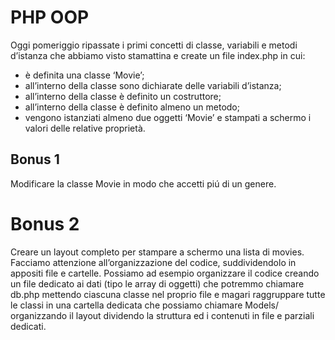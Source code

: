 # PHP OOP
Oggi pomeriggio ripassate i primi concetti di classe, variabili e metodi d’istanza che abbiamo visto stamattina e create un file index.php in cui:
- è definita una classe ‘Movie’;
- all’interno della classe sono dichiarate delle variabili d’istanza;
- all’interno della classe è definito un costruttore;
- all’interno della classe è definito almeno un metodo;
- vengono istanziati almeno due oggetti ‘Movie’ e stampati a schermo i valori delle relative proprietà.


## Bonus 1
Modificare la classe Movie in modo che accetti piú di un genere.

# Bonus 2
Creare un layout completo per stampare a schermo una lista di movies.
Facciamo attenzione all’organizzazione del codice, suddividendolo in appositi file e cartelle. Possiamo ad esempio organizzare il codice
creando un file dedicato ai dati (tipo le array di oggetti) che potremmo chiamare db.php
mettendo ciascuna classe nel proprio file e magari raggruppare tutte le classi in una cartella dedicata che possiamo chiamare Models/
organizzando il layout dividendo la struttura ed i contenuti in file e parziali dedicati.